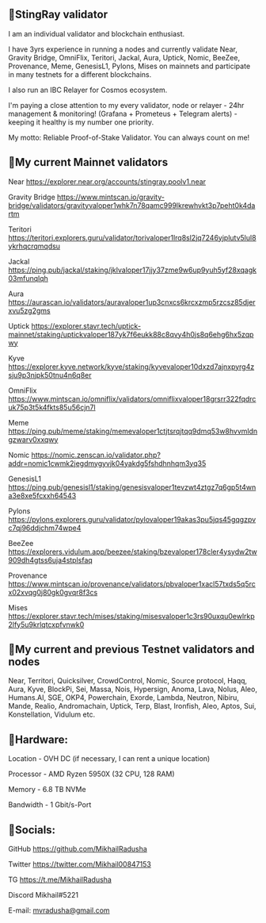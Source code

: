 ## 🔸StingRay validator

I am an individual validator and blockchain enthusiast.

I have 3yrs experience in running a nodes and  currently validate Near, Gravity Bridge, OmniFlix, Teritori, Jackal, Aura, Uptick, Nomic, BeeZee, Provenance, Meme, GenesisL1, Pylons, Mises on mainnets and participate in many testnets for a different blockchains.

I also run an IBC Relayer for Cosmos ecosystem.

I'm paying a close attention to my every validator, node or relayer - 24hr management & monitoring! (Grafana + Prometeus + Telegram alerts) - keeping it healthy is my number one priority.

My motto: Reliable Proof-of-Stake Validator. You can always count on me!

## 🔸My current Mainnet validators 

Near https://explorer.near.org/accounts/stingray.poolv1.near

Gravity Bridge https://www.mintscan.io/gravity-bridge/validators/gravityvaloper1whk7n78qamc999lkrewhvkt3p7peht0k4dartm

Teritori https://teritori.explorers.guru/validator/torivaloper1lrq8sl2jq7246yjplutv5lul8ykrhqcrqmqdsu

Jackal https://ping.pub/jackal/staking/jklvaloper17jjy37zme9w6up9yuh5yf28xqagk03mfunqlqh

Aura https://aurascan.io/validators/auravaloper1up3cnxcs6krcxzmp5rzcsz85djerxvu5zg2gms

Uptick https://explorer.stavr.tech/uptick-mainnet/staking/uptickvaloper187yk7f6eukk88c8qvy4h0js8q6ehg6hx5zqpwy

Kyve https://explorer.kyve.network/kyve/staking/kyvevaloper10dxzd7ajnxpyrg4zsju9p3njpk50tnu4n6q8er

OmniFlix https://www.mintscan.io/omniflix/validators/omniflixvaloper18grsrr322fqdrcuk75p3t5k4fkts85u56cjn7l

Meme https://ping.pub/meme/staking/memevaloper1ctjtsrqjtqq9dmq53w8hvvmldngzwarv0xxqwy

Nomic https://nomic.zenscan.io/validator.php?addr=nomic1cwmk2jegdmygyvjk04yakdg5fshdhnhqm3yq35

GenesisL1 https://ping.pub/genesisl1/staking/genesisvaloper1tevzwt4ztgz7q6gp5t4wna3e8xe5fcxxh64543

Pylons https://pylons.explorers.guru/validator/pylovaloper19akas3pu5jqs45gqgzpvc7qj96ddjchm74wpe4

BeeZee https://explorers.vidulum.app/beezee/staking/bzevaloper178cler4ysydw2tw909dh4gtss6uja4stplsfaq

Provenance https://www.mintscan.io/provenance/validators/pbvaloper1xacl57txds5q5rcx02xvqg0j80gk0gvqr8f3cs

Mises https://explorer.stavr.tech/mises/staking/misesvaloper1c3rs90uxqu0ewlrkp2lfy5u9krlqtcxpfvnwk0

## 🔸My current and previous Testnet validators and nodes

Near, Territori, Quicksilver, CrowdControl, Nomic, Source protocol, Haqq, Aura, Kyve, BlockPi, Sei, Massa, Nois, Hypersign, Anoma, Lava, Nolus, Aleo, Humans.AI, SGE, OKP4, Powerchain, Exorde, Lambda, Neutron, Nibiru, Mande, Realio, Andromachain, Uptick, Terp, Blast, Ironfish, Aleo, Aptos, Sui, Konstellation, Vidulum etc.

## 🔸Hardware:

Location - OVH DC (if necessary, I can rent a unique location)

Processor - AMD Ryzen 5950X (32 CPU, 128 RAM)

Memory - 6.8 TB NVMe

Bandwidth - 1 Gbit/s-Port

## 🔸Socials:

GitHub https://github.com/MikhailRadusha

Twitter https://twitter.com/Mikhail00847153

TG https://t.me/MikhailRadusha

Discord Mikhail#5221

E-mail: mvradusha@gmail.com
